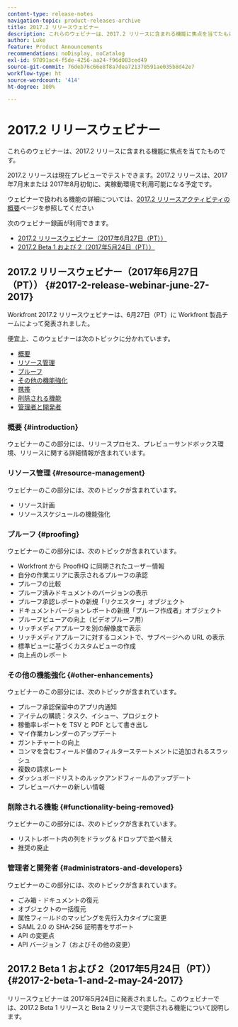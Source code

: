 ```yaml
---
content-type: release-notes
navigation-topic: product-releases-archive
title: 2017.2 リリースウェビナー
description: これらのウェビナーは、2017.2 リリースに含まれる機能に焦点を当てたものです。
author: Luke
feature: Product Announcements
recommendations: noDisplay, noCatalog
exl-id: 97091ac4-f5de-4256-aa24-f96d083ced49
source-git-commit: 76deb76c66e8f8a7dea721378591ae035b8d42e7
workflow-type: ht
source-wordcount: '414'
ht-degree: 100%

---
```


# 2017.2 リリースウェビナー

これらのウェビナーは、2017.2 リリースに含まれる機能に焦点を当てたものです。 

2017.2 リリースは現在プレビューでテストできます。2017.2 リリースは、2017年7月末または 2017年8月初旬に、実稼動環境で利用可能になる予定です。

ウェビナーで扱われる機能の詳細については、[2017.2 リリースアクティビティの概要](../../../../product-announcements/product-releases/quarterly-release-archive/2017.2-release-activity/2017.2-release-activity-overview.md)ページを参照してください

次のウェビナー録画が利用できます。

* [2017.2 リリースウェビナー（2017年6月27日（PT））](#2017-2-release-webinar-june-27-2017)
* [2017.2 Beta 1 および 2（2017年5月24日（PT））](#2017-2-beta-1-and-2-may-24-2017)

## 2017.2 リリースウェビナー（2017年6月27日（PT）） {#2017-2-release-webinar-june-27-2017}

Workfront 2017.2 リリースウェビナーは、6月27日（PT）に Workfront 製品チームによって発表されました。 

便宜上、このウェビナーは次のトピックに分かれています。

* [概要](#introduction)
* [リソース管理](#resource-management)
* [プルーフ](#proofing)
* [その他の機能強化](#other-enhancements)
* [携帯](#mobile)
* [削除される機能](#functionality-being-removed)
* [管理者と開発者](#administrators-and-developers)

### 概要 {#introduction}

ウェビナーのこの部分には、リリースプロセス、プレビューサンドボックス環境、リリースに関する詳細情報が含まれています。

### リソース管理 {#resource-management}

ウェビナーのこの部分には、次のトピックが含まれています。

* リソース計画
* リソーススケジュールの機能強化

### プルーフ {#proofing}

ウェビナーのこの部分には、次のトピックが含まれています。

* Workfront から ProofHQ に同期されたユーザー情報
* 自分の作業エリアに表示されるプルーフの承認
* プルーフの比較
* プルーフ済みドキュメントのバージョンの表示
* プルーフ承認レポートの新規「リクエスター」オブジェクト
* ドキュメントバージョンレポートの新規「プルーフ作成者」オブジェクト
* プルーフビューアの向上（ビデオプルーフ用）
* リッチメディアプルーフを別の解像度で表示
* リッチメディアプルーフに対するコメントで、サブページへの URL の表示
* 標準ビューに基づくカスタムビューの作成
* 向上点のレポート

### その他の機能強化 {#other-enhancements}

ウェビナーのこの部分には、次のトピックが含まれています。

* プルーフ承認保留中のアプリ内通知
* アイテムの購読：タスク、イシュー、プロジェクト
* 稼働率レポートを TSV と PDF として書き出し
* マイ作業カレンダーのアップデート
* ガントチャートの向上
* コンマを含むフィールド値のフィルターステートメントに追加されるスラッシュ
* 複数の請求レート
* ダッシュボードリストのルックアンドフィールのアップデート
* プレビューバナーの新しい情報

### 削除される機能 {#functionality-being-removed}

ウェビナーのこの部分には、次のトピックが含まれています。

* リストレポート内の列をドラッグ＆ドロップで並べ替え
* 推奨の廃止

### 管理者と開発者 {#administrators-and-developers}

ウェビナーのこの部分には、次のトピックが含まれています。

* ごみ箱 - ドキュメントの復元
* オブジェクトの一括復元
* 属性フィールドのマッピングを先行入力タイプに変更
* SAML 2.0 の SHA-256 証明書をサポート
* API の変更点
* API バージョン 7（およびその他の変更）

## 2017.2 Beta 1 および 2（2017年5月24日（PT）） {#2017-2-beta-1-and-2-may-24-2017}

リリースウェビナーは 2017年5月24日に発表されました。このウェビナーでは、2017.2 Beta 1 リリースと Beta 2 リリースで提供される機能について説明します。
